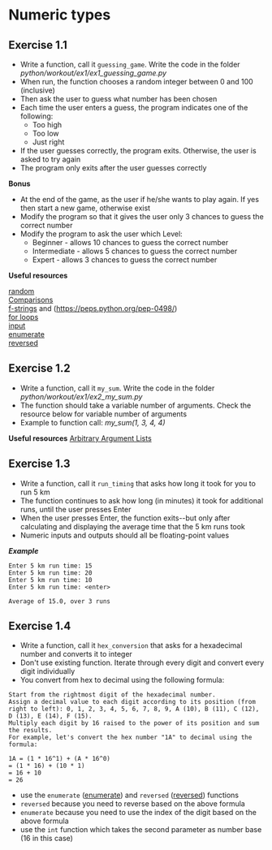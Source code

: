# Numeric types
## Exercise 1.1
- Write a function, call it `guessing_game`. Write the code in the folder *python/workout/ex1/ex1_guessing_game.py*
- When run, the function chooses a random integer between 0 and 100 (inclusive)
- Then ask the user to guess what number has been chosen
- Each time the user enters a guess, the program indicates one of the following:
    - Too high
    - Too low
    - Just right
- If the user guesses correctly, the program exits. Otherwise, the user is asked to try again
- The program only exits after the user guesses correctly

**Bonus**
- At the end of the game, as the user if he/she wants to play again. If yes then start a new game, otherwise exist
- Modify the program so that it gives the user only 3 chances to guess the correct number
- Modify the program to ask the user which Level:
  - Beginner - allows 10 chances to guess the correct number
  - Intermediate - allows 5 chances to guess the correct number
  - Expert - allows 3 chances to guess the correct number

**Useful resources**

[random](https://docs.python.org/3/library/random.html#random.randint) \
[Comparisons](https://docs.python.org/3/reference/expressions.html#comparisons) \
[f-strings](https://docs.python.org/3/reference/lexical_analysis.html#f-strings) and (https://peps.python.org/pep-0498/) \
[for loops](https://docs.python.org/3/tutorial/controlflow.html#for-statements) \
[input](https://docs.python.org/3/library/functions.html#input) \
[enumerate](https://docs.python.org/3/library/functions.html#enumerate) \
[reversed](https://docs.python.org/3/library/functions.html#reversed)

[comment]: <> (## Exercise 1.2)

[comment]: <> (Ex 2)

## Exercise 1.2
- Write a function, call it `my_sum`. Write the code in the folder *python/workout/ex1/ex2_my_sum.py*
- The function should take a variable number of arguments. Check the resource below for variable number of arguments
- Example to function call: *my_sum(1, 3, 4, 4)*

**Useful resources**
[Arbitrary Argument Lists](https://docs.python.org/3/tutorial/controlflow.html#arbitrary-argument-lists)

## Exercise 1.3
- Write a function, call it `run_timing` that asks how long it took for you to run 5 km
- The function continues to ask how long (in minutes) it took for additional runs, until the user presses Enter
- When the user presses Enter, the function exits--but only after calculating and displaying the average time that the 5 km runs took
- Numeric inputs and outputs should all be floating-point values

***Example***
```
Enter 5 km run time: 15
Enter 5 km run time: 20
Enter 5 km run time: 10
Enter 5 km run time: <enter>
 
Average of 15.0, over 3 runs
```

## Exercise 1.4

- Write a function, call it `hex_conversion` that asks for a hexadecimal number and converts it to integer
- Don't use existing function. Iterate through every digit and convert every digit individually
- You convert from hex to decimal using the following formula:
```
Start from the rightmost digit of the hexadecimal number.
Assign a decimal value to each digit according to its position (from right to left): 0, 1, 2, 3, 4, 5, 6, 7, 8, 9, A (10), B (11), C (12), D (13), E (14), F (15).
Multiply each digit by 16 raised to the power of its position and sum the results.
For example, let's convert the hex number "1A" to decimal using the formula:

1A = (1 * 16^1) + (A * 16^0)
= (1 * 16) + (10 * 1)
= 16 + 10
= 26
```
- use the `enumerate` ([enumerate](https://docs.python.org/3/library/functions.html#enumerate)) and `reversed` ([reversed](https://docs.python.org/3/library/functions.html#reversed)) functions
- `reversed` because you need to reverse based on the above formula
- `enumerate` because you need to use the index of the digit based on the above formula
- use the `int` function which takes the second parameter as number base (16 in this case)